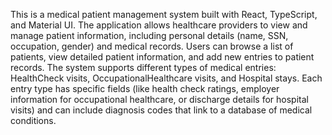 This is a medical patient management system built with React, TypeScript, and Material UI. The application allows healthcare providers to view and manage patient information, including personal details (name, SSN, occupation, gender) and medical records. Users can browse a list of patients, view detailed patient information, and add new entries to patient records. The system supports different types of medical entries: HealthCheck visits, OccupationalHealthcare visits, and Hospital stays. Each entry type has specific fields (like health check ratings, employer information for occupational healthcare, or discharge details for hospital visits) and can include diagnosis codes that link to a database of medical conditions.
